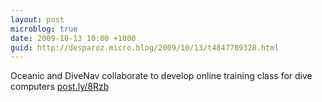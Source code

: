 ```yaml
---
layout: post
microblog: true
date: 2009-10-13 10:00 +1000
guid: http://desparoz.micro.blog/2009/10/13/t4847789328.html
---
```

Oceanic and DiveNav collaborate to develop online training class for 	dive computers [post.ly/8Rzb](http://post.ly/8Rzb)
